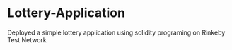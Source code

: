 # Lottery-Application
Deployed a simple lottery application using solidity programing on Rinkeby Test Network
